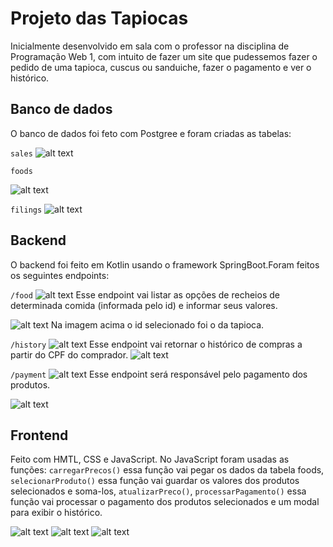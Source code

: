 # Projeto das Tapiocas
Inicialmente desenvolvido em sala com o professor na disciplina de Programação Web 1, com intuito de fazer um site que pudessemos fazer o pedido de uma tapioca, cuscus ou sanduiche, fazer o pagamento e ver o histórico.

## Banco de dados
O banco de dados foi feto com Postgree e foram criadas as tabelas: 

`sales`
![alt text](/imagens/image.png)

`foods`

![alt text](/imagens/image-1.png)

`filings`
![alt text](/imagens/image-2.png)


## Backend 
O backend foi feito em Kotlin usando o framework SpringBoot.Foram feitos os seguintes endpoints:

`/food`
![alt text](/imagens/image-3.png)
Esse endpoint vai listar as opções de recheios de determinada comida (informada pelo id) e informar seus valores.

![alt text](/imagens/image-4.png)
Na imagem acima o id selecionado foi o da tapioca.

`/history`
![alt text](/imagens/image-6.png)
Esse endpoint vai retornar o histórico de compras a partir do CPF do comprador.
![alt text](/imagens/image-5.png)

`/payment`
![alt text](/imagens/image-7.png)
Esse endpoint será responsável pelo pagamento dos produtos.

![alt text](/imagens/image-8.png)

## Frontend
Feito com HMTL, CSS e JavaScript. No JavaScript foram usadas as funções: `carregarPrecos()` essa função vai pegar os dados da tabela foods, `selecionarProduto()` essa função vai guardar os valores dos produtos selecionados e soma-los, `atualizarPreco()`, `processarPagamento()` essa função vai processar o pagamento dos produtos selecionados e um modal para exibir o histórico.

![alt text](/imagens/image-9.png)
![alt text](/imagens/image-10.png)
![alt text](/imagens/image-11.png)
